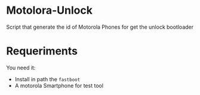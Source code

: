 # Motolora-Unlock
Script that generate the id of Motorola Phones for get the unlock bootloader

Requeriments
==========

You need it:

* Install in path the `fastboot`
* A motorola Smartphone for test tool
